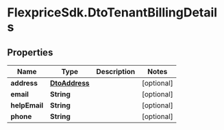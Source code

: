 # FlexpriceSdk.DtoTenantBillingDetails

## Properties

Name | Type | Description | Notes
------------ | ------------- | ------------- | -------------
**address** | [**DtoAddress**](DtoAddress.md) |  | [optional] 
**email** | **String** |  | [optional] 
**helpEmail** | **String** |  | [optional] 
**phone** | **String** |  | [optional] 



